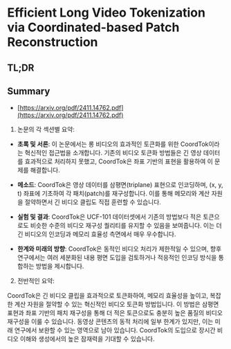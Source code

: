 # Efficient Long Video Tokenization via Coordinated-based Patch Reconstruction
## TL;DR
## Summary
- [https://arxiv.org/pdf/2411.14762.pdf](https://arxiv.org/pdf/2411.14762.pdf)

1. 논문의 각 섹션별 요약:

- **초록 및 서론**: 이 논문에서는 롱 비디오의 효과적인 토큰화를 위한 CoordTok이라는 혁신적인 접근법을 소개합니다. 기존의 비디오 토큰화 방법들은 긴 영상 데이터를 효과적으로 처리하지 못했고, CoordTok은 좌표 기반의 표현을 활용하여 이 문제를 해결합니다.

- **메소드**: CoordTok은 영상 데이터를 삼평면(triplane) 표현으로 인코딩하며, (x, y, t) 좌표에 기초하여 각 패치(patch)를 재구성합니다. 이를 통해 메모리와 계산 자원을 절약하면서 긴 비디오 클립도 직접 훈련할 수 있습니다.

- **실험 및 결과**: CoordTok은 UCF-101 데이터셋에서 기존의 방법보다 적은 토큰으로도 비슷한 수준의 비디오 재구성 퀄리티를 유지할 수 있음을 보여줍니다. 이는 더 긴 비디오의 인코딩과 메모리 효율성 측면에서 매우 우수합니다.

- **한계와 미래의 방향**: CoordTok은 동적인 비디오 처리가 제한적일 수 있으며, 향후 연구에서는 여러 세분화된 내용 평면 도입을 검토하거나 적응적인 인코딩 방식을 통합하는 방법을 제시합니다.

2. 전반적인 요약:

CoordTok은 긴 비디오 클립을 효과적으로 토큰화하여, 메모리 효율성을 높이고, 복잡한 계산 자원을 절약할 수 있는 혁신적인 비디오 토큰화 방법입니다. 이 방법은 삼평면 표현과 좌표 기반의 패치 재구성을 통해 더 적은 토큰으로도 충분히 높은 품질의 비디오 재구성을 이룰 수 있습니다. 동영상 콘텐츠의 동적 처리에 일부 한계가 있지만, 이는 미래 연구에서 보완할 수 있는 영역으로 남아 있습니다. CoordTok의 도입으로 장시간 비디오 이해와 생성에서의 높은 잠재력을 기대할 수 있습니다.